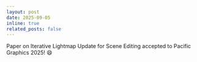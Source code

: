 ```yaml
---
layout: post
date: 2025-09-05
inline: true
related_posts: false
---
```


Paper on Iterative Lightmap Update for Scene Editing accepted to Pacific Graphics 2025! :smile:
